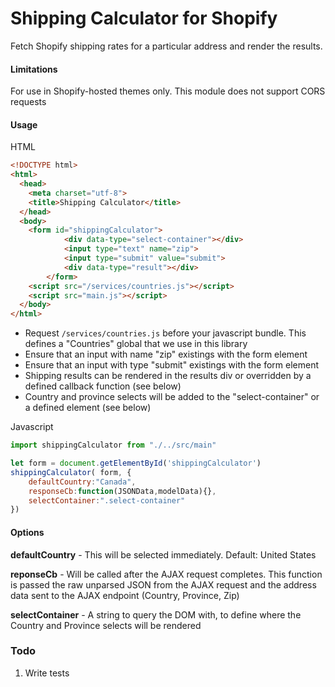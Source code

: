 Shipping Calculator for Shopify
==============================
Fetch Shopify shipping rates for a particular address and render the results.

#### Limitations

For use in Shopify-hosted themes only. This module does not support CORS requests

#### Usage

HTML
```html
<!DOCTYPE html>
<html>
  <head>
    <meta charset="utf-8">
    <title>Shipping Calculator</title>
  </head>
  <body>
    <form id="shippingCalculator">
			<div data-type="select-container"></div>
			<input type="text" name="zip">
			<input type="submit" value="submit">
			<div data-type="result"></div>
		</form>
    <script src="/services/countries.js"></script>
    <script src="main.js"></script>
  </body>
</html>
```
- Request ```/services/countries.js``` before your javascript bundle. This defines a "Countries" global that we use in this library
- Ensure that an input with name "zip" existings with the form element
- Ensure that an input with type "submit" existings with the form element
- Shipping results can be rendered in the results div or overridden by a defined callback function (see below)
- Country and province selects will be added to the "select-container" or a defined element (see below)

Javascript
```javascript
import shippingCalculator from "./../src/main"

let form = document.getElementById('shippingCalculator')
shippingCalculator( form, {
	defaultCountry:"Canada",
	responseCb:function(JSONData,modelData){},
	selectContainer:".select-container"
})
```

#### Options

**defaultCountry** - This will be selected immediately. Default: United States

**reponseCb** - Will be called after the AJAX request completes. This function is passed the raw unparsed JSON from the AJAX request and the address data sent to the AJAX endpoint (Country, Province, Zip)

**selectContainer** - A string to query the DOM with, to define where the Country and Province selects will be rendered

### Todo
1. Write tests

